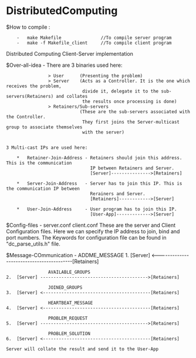 DistributedComputing
====================
$How to compile :
		
		-	make Makefile 				//To compile server program
		-	make -f Makefile_client  	//To compile client program


Distributed Computing Client-Server implementation 

$Over-all-idea - There are 3 binaries used here:

					> User 		(Presenting the problem)
					> Server 	(Acts as a Controller. It is the one which receives the problem,
								 divide it, delegate it to the sub-servers(Retainers) and collates
								 the results once processing is done)
					> Retainers/Sub-servers 
								(These are the sub-servers associated with the Controller.
								 They first joins the Server-multicast group to associate themselves
								 with the server)


	3 Multi-cast IPs are used here:

		*	Retainer-Join-Address - Retainers should join this address. This is the communication 
									IP between Retainers and Server.
									[Server]--------------->[Retainers]

		*	Server-Join-Address	  - Server has to join this IP. This is the communication IP between
									Rerainers and Server.
									[Retainers]------------>[Server]

		*	User-Join-Address	  - User program has to join this IP.
									[User-App]------------->[Server]

$Config-files - server.conf client.conf
	These are the server and Client Configuration files. Here we can specify the IP 
	address to join, bind and port numbers. 
	The Keywords for configuration file can be found in "dc_parse_utils.h" file.

$Message-COmmunication - 
					ADDME_MESSAGE
	1.	[Server] <-----------------------------------------[Retainers] 

					AVAILABLE_GROUPS
	2.  [Server] ----------------------------------------->[Retainers]

					JOINED_GROUPS
	3.	[Server] <-----------------------------------------[Retainers]

					HEARTBEAT_MESSAGE
	4.	[Server] <-----------------------------------------[Retainers]

					PROBLEM_REQUEST
	5.  [Server] ----------------------------------------->[Retainers]

					PROBLEM_SOLUTION
	6.	[Server] <-----------------------------------------[Retainers]

	Server will collate the result and send it to the User-App
